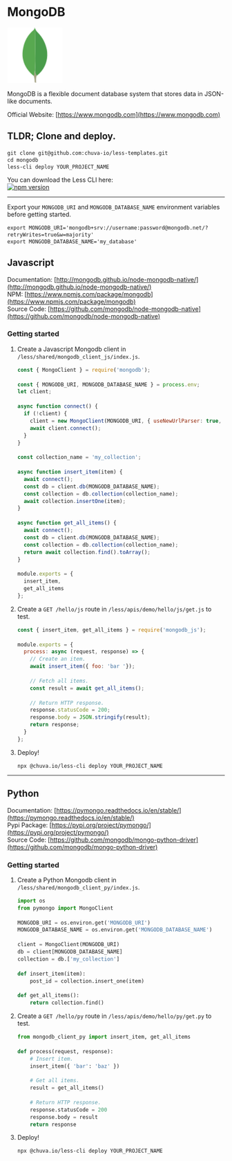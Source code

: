 # MongoDB

<img src='./images/mongodb.svg' width='128'/>

MongoDB is a flexible document database system that stores data in JSON-like documents.

Official Website: [https://www.mongodb.com](https://www.mongodb.com)

## TLDR; Clone and deploy.
```shell
git clone git@github.com:chuva-io/less-templates.git
cd mongodb
less-cli deploy YOUR_PROJECT_NAME
```

You can download the Less CLI here:  
[![npm version](https://badge.fury.io/js/@chuva.io%2Fless-cli.svg)](https://badge.fury.io/js/@chuva.io%2Fless-cli)

---

Export your `MONGODB_URI` and `MONGODB_DATABASE_NAME` environment variables before getting started.
```shell
export MONGODB_URI='mongodb+srv://username:password@mongodb.net/?retryWrites=true&w=majority'
export MONGODB_DATABASE_NAME='my_database'
```

## Javascript
Documentation: [http://mongodb.github.io/node-mongodb-native/](http://mongodb.github.io/node-mongodb-native/)  
NPM: [https://www.npmjs.com/package/mongodb](https://www.npmjs.com/package/mongodb)  
Source Code: [https://github.com/mongodb/node-mongodb-native](https://github.com/mongodb/node-mongodb-native)  

### Getting started
1. Create a Javascript Mongodb client in `/less/shared/mongodb_client_js/index.js`.
    ```javascript
    const { MongoClient } = require('mongodb');

    const { MONGODB_URI, MONGODB_DATABASE_NAME } = process.env;
    let client;

    async function connect() {
      if (!client) {
        client = new MongoClient(MONGODB_URI, { useNewUrlParser: true, useUnifiedTopology: true });
        await client.connect();
      }
    }

    const collection_name = 'my_collection';

    async function insert_item(item) {
      await connect();
      const db = client.db(MONGODB_DATABASE_NAME);
      const collection = db.collection(collection_name);
      await collection.insertOne(item);
    }

    async function get_all_items() {
      await connect();
      const db = client.db(MONGODB_DATABASE_NAME);
      const collection = db.collection(collection_name);
      return await collection.find().toArray();
    }

    module.exports = {
      insert_item,
      get_all_items
    };
    ```

2. Create a `GET /hello/js` route in `/less/apis/demo/hello/js/get.js` to test.
    ```javascript
    const { insert_item, get_all_items } = require('mongodb_js');

    module.exports = {
      process: async (request, response) => {
        // Create an item.
        await insert_item({ foo: 'bar '});

        // Fetch all items.
        const result = await get_all_items();

        // Return HTTP response.
        response.statusCode = 200;
        response.body = JSON.stringify(result);
        return response;
      }
    };
    ```

3. Deploy!
    ```shell
    npx @chuva.io/less-cli deploy YOUR_PROJECT_NAME
    ```

---

## Python
Documentation: [https://pymongo.readthedocs.io/en/stable/](https://pymongo.readthedocs.io/en/stable/)  
Pypi Package: [https://pypi.org/project/pymongo/](https://pypi.org/project/pymongo/)  
Source Code: [https://github.com/mongodb/mongo-python-driver](https://github.com/mongodb/mongo-python-driver)  

### Getting started
1. Create a Python Mongodb client in `/less/shared/mongodb_client_py/index.js`.
    ```python
    import os
    from pymongo import MongoClient

    MONGODB_URI = os.environ.get('MONGODB_URI')
    MONGODB_DATABASE_NAME = os.environ.get('MONGODB_DATABASE_NAME')

    client = MongoClient(MONGODB_URI)
    db = client[MONGODB_DATABASE_NAME]
    collection = db.['my_collection']

    def insert_item(item):
        post_id = collection.insert_one(item)

    def get_all_items():
        return collection.find()
    ```

2. Create a `GET /hello/py` route in `/less/apis/demo/hello/py/get.py` to test.
    ```python
    from mongodb_client_py import insert_item, get_all_items

    def process(request, response):
        # Insert item.
        insert_item({ 'bar': 'baz' })

        # Get all items.
        result = get_all_items()
        
        # Return HTTP response.
        response.statusCode = 200
        response.body = result
        return response
    ```

3. Deploy!
    ```shell
    npx @chuva.io/less-cli deploy YOUR_PROJECT_NAME
    ```
